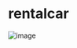 # rentalcar
![image](https://user-images.githubusercontent.com/39033056/182189185-97c12639-d2d3-408d-bb0a-5c402a6d7c69.png)
